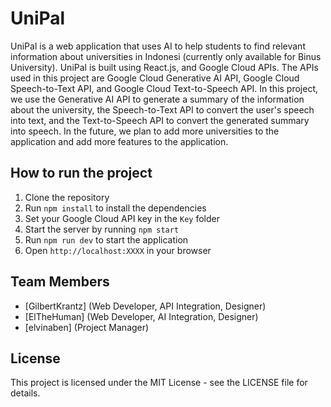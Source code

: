 # UniPal

UniPal is a web application that uses AI to help students to find relevant information about universities in Indonesi (currently only available for Binus University). UniPal is built using React.js, and Google Cloud APIs. The APIs used in this project are Google Cloud Generative AI API, Google Cloud Speech-to-Text API, and Google Cloud Text-to-Speech API. In this project, we use the Generative AI API to generate a summary of the information about the university, the Speech-to-Text API to convert the user's speech into text, and the Text-to-Speech API to convert the generated summary into speech. In the future, we plan to add more universities to the application and add more features to the application.

## How to run the project
1. Clone the repository
2. Run `npm install` to install the dependencies
3. Set your Google Cloud API key in the `Key` folder
4. Start the server by running `npm start`
5. Run `npm run dev` to start the application
6. Open `http://localhost:XXXX` in your browser

## Team Members
- [GilbertKrantz] (Web Developer, API Integration, Designer)
- [ElTheHuman] (Web Developer, AI Integration, Designer)
- [elvinaben] (Project Manager)

## License
This project is licensed under the MIT License - see the LICENSE file for details.

